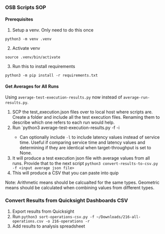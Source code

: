 ### OSB Scripts SOP
#### Prerequisites
1. Setup a venv. Only need to do this once
```
python3 -m venv .venv
```
2. Activate venv
```
source .venv/bin/activate
```
3. Run this to install requirements
```
python3 -m pip install -r requirements.txt
```

#### Get Averages for All Runs
Using `average-test-execution-results.py` now instead of `average-run-results.py`.
1. SCP the test_execution.json files over to local host where scripts are. Create a folder and include all the test execution files. Renaming them to describe which one refers to each run would help.
2. Run `python3 average-test-execution-results.py -f <folder where test execution files from all runs are> -i <id of output file>
    - Can optionally include `-l` to include latency values instead of service time. Useful if comparing service time and latency values and determining if they are identical when target-throughput is set to None.
3. It will produce a test execution json file with average values from all runs. Provide that to the next script `python3 convert-results-to-csv.py -f <input average json file>`
4. This will produce a CSV that you can paste into quip

Note: Arithmetic means should be calcualted for the same types. Geometric means should be calculated when combining values from different types.

### Convert Results from Quicksight Dashboards CSV
1. Export results from Quicksight
2. Run `python3 sort-operations-csv.py -f ~/Downloads/216-all-operations.csv -o 216-operations -r`
3. Add results to analysis spreadsheet
